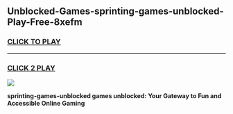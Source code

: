 
## Unblocked-Games-sprinting-games-unblocked-Play-Free-8xefm
<h3>
<a href="https://premium76.site?title=sprinting-games-unblocked&ref=15A">CLICK TO PLAY</a></h3>
<hr>

<h3>
<a href="https://premium76.site?title=sprinting-games-unblocked&ref=15A">CLICK 2 PLAY</a>
  
</h3>

<a href="https://premium76.site?title=sprinting-games-unblocked&ref=15A"><img src="https://clearcache.store/games.png"></a>


**sprinting-games-unblocked games unblocked: Your Gateway to Fun and Accessible Online Gaming**
